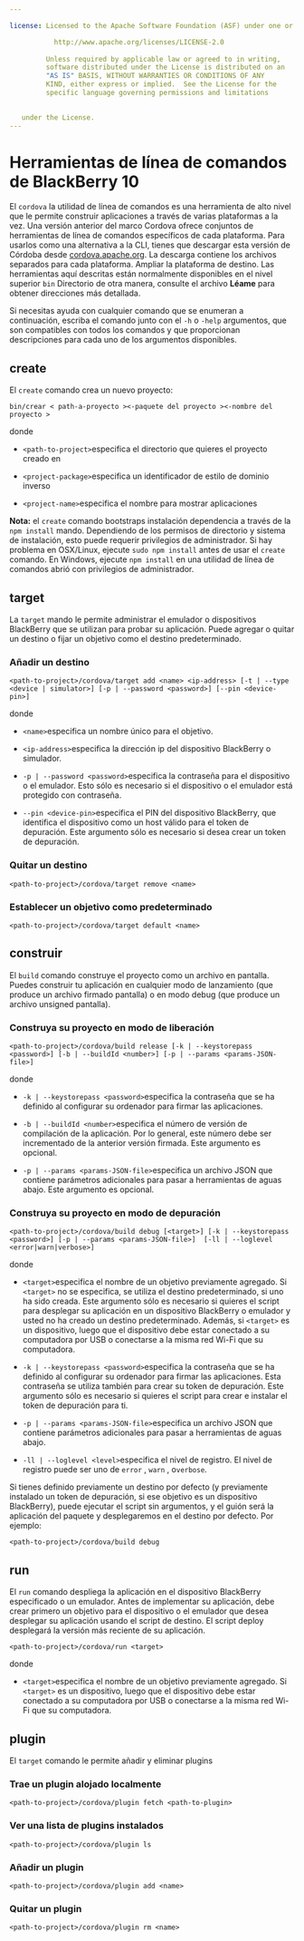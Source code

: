 ```yaml
---

license: Licensed to the Apache Software Foundation (ASF) under one or more contributor license agreements. See the NOTICE file distributed with this work for additional information regarding copyright ownership. The ASF licenses this file to you under the Apache License, Version 2.0 (the "License"); you may not use this file except in compliance with the License. You may obtain a copy of the License at

           http://www.apache.org/licenses/LICENSE-2.0
    
         Unless required by applicable law or agreed to in writing,
         software distributed under the License is distributed on an
         "AS IS" BASIS, WITHOUT WARRANTIES OR CONDITIONS OF ANY
         KIND, either express or implied.  See the License for the
         specific language governing permissions and limitations
    

   under the License.
---
```


# Herramientas de línea de comandos de BlackBerry 10

El `cordova` la utilidad de línea de comandos es una herramienta de alto nivel que le permite construir aplicaciones a través de varias plataformas a la vez. Una versión anterior del marco Cordova ofrece conjuntos de herramientas de línea de comandos específicos de cada plataforma. Para usarlos como una alternativa a la CLI, tienes que descargar esta versión de Córdoba desde [cordova.apache.org][1]. La descarga contiene los archivos separados para cada plataforma. Ampliar la plataforma de destino. Las herramientas aquí descritas están normalmente disponibles en el nivel superior `bin` Directorio de otra manera, consulte el archivo **Léame** para obtener direcciones más detallada.

 [1]: http://cordova.apache.org

Si necesitas ayuda con cualquier comando que se enumeran a continuación, escriba el comando junto con el `-h` o `-help` argumentos, que son compatibles con todos los comandos y que proporcionan descripciones para cada uno de los argumentos disponibles.

## create

El `create` comando crea un nuevo proyecto:

    bin/crear < path-a-proyecto ><-paquete del proyecto ><-nombre del proyecto >
    

donde

*   `<path-to-project>`especifica el directorio que quieres el proyecto creado en

*   `<project-package>`especifica un identificador de estilo de dominio inverso

*   `<project-name>`especifica el nombre para mostrar aplicaciones

**Nota:** el `create` comando bootstraps instalación dependencia a través de la `npm install` mando. Dependiendo de los permisos de directorio y sistema de instalación, esto puede requerir privilegios de administrador. Si hay problema en OSX/Linux, ejecute `sudo npm install` antes de usar el `create` comando. En Windows, ejecute `npm install` en una utilidad de línea de comandos abrió con privilegios de administrador.

## target

La `target` mando le permite administrar el emulador o dispositivos BlackBerry que se utilizan para probar su aplicación. Puede agregar o quitar un destino o fijar un objetivo como el destino predeterminado.

### Añadir un destino

    <path-to-project>/cordova/target add <name> <ip-address> [-t | --type <device | simulator>] [-p | --password <password>] [--pin <device-pin>]
    

donde

*   `<name>`especifica un nombre único para el objetivo.

*   `<ip-address>`especifica la dirección ip del dispositivo BlackBerry o simulador.

*   `-p | --password <password>`especifica la contraseña para el dispositivo o el emulador. Esto sólo es necesario si el dispositivo o el emulador está protegido con contraseña.

*   `--pin <device-pin>`especifica el PIN del dispositivo BlackBerry, que identifica el dispositivo como un host válido para el token de depuración. Este argumento sólo es necesario si desea crear un token de depuración.

### Quitar un destino

    <path-to-project>/cordova/target remove <name>
    

### Establecer un objetivo como predeterminado

    <path-to-project>/cordova/target default <name>
    

## construir

El `build` comando construye el proyecto como un archivo en pantalla. Puedes construir tu aplicación en cualquier modo de lanzamiento (que produce un archivo firmado pantalla) o en modo debug (que produce un archivo unsigned pantalla).

### Construya su proyecto en modo de liberación

    <path-to-project>/cordova/build release [-k | --keystorepass <password>] [-b | --buildId <number>] [-p | --params <params-JSON-file>]
    

donde

*   `-k | --keystorepass <password>`especifica la contraseña que se ha definido al configurar su ordenador para firmar las aplicaciones.

*   `-b | --buildId <number>`especifica el número de versión de compilación de la aplicación. Por lo general, este número debe ser incrementado de la anterior versión firmada. Este argumento es opcional.

*   `-p | --params <params-JSON-file>`especifica un archivo JSON que contiene parámetros adicionales para pasar a herramientas de aguas abajo. Este argumento es opcional.

### Construya su proyecto en modo de depuración

    <path-to-project>/cordova/build debug [<target>] [-k | --keystorepass <password>] [-p | --params <params-JSON-file>]  [-ll | --loglevel <error|warn|verbose>]
    

donde

*   `<target>`especifica el nombre de un objetivo previamente agregado. Si `<target>` no se especifica, se utiliza el destino predeterminado, si uno ha sido creada. Este argumento sólo es necesario si quieres el script para desplegar su aplicación en un dispositivo BlackBerry o emulador y usted no ha creado un destino predeterminado. Además, si `<target>` es un dispositivo, luego que el dispositivo debe estar conectado a su computadora por USB o conectarse a la misma red Wi-Fi que su computadora.

*   `-k | --keystorepass <password>`especifica la contraseña que se ha definido al configurar su ordenador para firmar las aplicaciones. Esta contraseña se utiliza también para crear su token de depuración. Este argumento sólo es necesario si quieres el script para crear e instalar el token de depuración para ti.

*   `-p | --params <params-JSON-file>`especifica un archivo JSON que contiene parámetros adicionales para pasar a herramientas de aguas abajo.

*   `-ll | --loglevel <level>`especifica el nivel de registro. El nivel de registro puede ser uno de `error` , `warn` , o`verbose`.

Si tienes definido previamente un destino por defecto (y previamente instalado un token de depuración, si ese objetivo es un dispositivo BlackBerry), puede ejecutar el script sin argumentos, y el guión será la aplicación del paquete y desplegaremos en el destino por defecto. Por ejemplo:

    <path-to-project>/cordova/build debug
    

## run

El `run` comando despliega la aplicación en el dispositivo BlackBerry especificado o un emulador. Antes de implementar su aplicación, debe crear primero un objetivo para el dispositivo o el emulador que desea desplegar su aplicación usando el script de destino. El script deploy desplegará la versión más reciente de su aplicación.

    <path-to-project>/cordova/run <target>
    

donde

*   `<target>`especifica el nombre de un objetivo previamente agregado. Si `<target>` es un dispositivo, luego que el dispositivo debe estar conectado a su computadora por USB o conectarse a la misma red Wi-Fi que su computadora.

## plugin

El `target` comando le permite añadir y eliminar plugins

### Trae un plugin alojado localmente

    <path-to-project>/cordova/plugin fetch <path-to-plugin>
    

### Ver una lista de plugins instalados

    <path-to-project>/cordova/plugin ls
    

### Añadir un plugin

    <path-to-project>/cordova/plugin add <name>
    

### Quitar un plugin

    <path-to-project>/cordova/plugin rm <name>